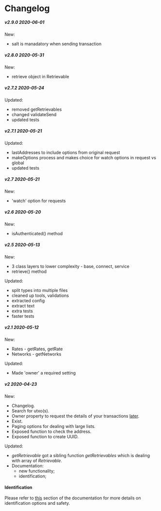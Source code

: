 # Changelog

##### v2.9.0 2020-06-01

  New:

  - salt is manadatory when sending transaction

##### v2.8.0 2020-05-31

  New:

  - retrieve object in Retrievable

##### v2.7.2 2020-05-24

  Updated:

  - removed getRetrievables
  - changed validateSend
  - updated tests

##### v2.7.1 2020-05-21

  Updated:

  - lastAddresses to include options from original request
  - makeOptions process and makes choice for watch options in request vs global
  - updated tests

##### v2.7 2020-05-21

  New:

  - 'watch' option for requests

##### v2.6 2020-05-20

  New:

  - isAuthenticated() method

##### v2.5 2020-05-13

  New:

  - 3 class layers to lower complexity - base, connect, service
  - retrieve() method

  Updated:

  - split types into multiple files
  - cleaned up tools, validations
  - extracted config
  - extract text
  - extra tests
  - faster tests

##### v2.1 2020-05-12

  New:

  - Rates - getRates, getRate
  - Networks - getNetworks

  Updated:

  - Made 'owner' a required setting

##### v2 2020-04-23

  New:

  - Changelog.
  - Search for utxo(s).
  - Owner property to request the details of your transactions [later](#identification).
  - Exist.
  - Paging options for dealing with large lists.
  - Exposed function to check the address.
  - Exposed function to create UUID.

  Updated:

  - _getRetrievable_ got a sibling function _getRetrievables_ which is dealing with array of _Retrievable_.
  - Documentation:
    - new functionality;
    - identification;


#### Identification

Please refer to [this]() section of the documentation for more details on identification options and safety.
